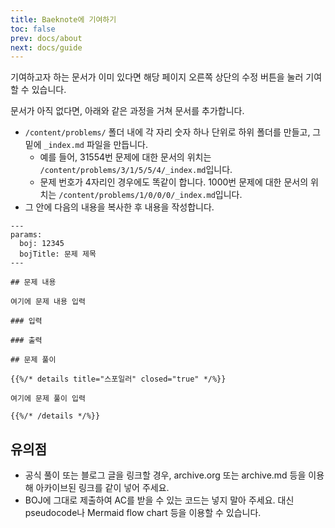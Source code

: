 ```yaml
---
title: Baeknote에 기여하기
toc: false
prev: docs/about
next: docs/guide
---
```


기여하고자 하는 문서가 이미 있다면 해당 페이지 오른쪽 상단의 수정 버튼을 눌러 기여할 수 있습니다.

문서가 아직 없다면, 아래와 같은 과정을 거쳐 문서를 추가합니다.

* `/content/problems/` 폴더 내에 각 자리 숫자 하나 단위로 하위 폴더를 만들고, 그 밑에 `_index.md` 파일을 만듭니다.
  * 예를 들어, 31554번 문제에 대한 문서의 위치는 `/content/problems/3/1/5/5/4/_index.md`입니다.
  * 문제 번호가 4자리인 경우에도 똑같이 합니다. 1000번 문제에 대한 문서의 위치는 `/content/problems/1/0/0/0/_index.md`입니다.
* 그 안에 다음의 내용을 복사한 후 내용을 작성합니다.

```
---
params:
  boj: 12345
  bojTitle: 문제 제목
---

## 문제 내용

여기에 문제 내용 입력

### 입력

### 출력

## 문제 풀이

{{%/* details title="스포일러" closed="true" */%}}

여기에 문제 풀이 입력

{{%/* /details */%}}
```

## 유의점

* 공식 풀이 또는 블로그 글을 링크할 경우, archive.org 또는 archive.md 등을 이용해 아카이브된 링크를 같이 넣어 주세요.
* BOJ에 그대로 제출하여 AC를 받을 수 있는 코드는 넣지 말아 주세요. 대신 pseudocode나 Mermaid flow chart 등을 이용할 수 있습니다.
